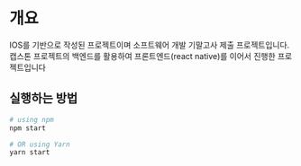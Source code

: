 # 개요
IOS를 기반으로 작성된 프로젝트이며 소프트웨어 개발 기말고사 제출 프로젝트입니다. 캡스톤 프로젝트의 백엔드를 활용하여 프론트엔드(react native)를 이어서 진행한 프로젝트입니다


## 실행하는 방법

```bash
# using npm
npm start

# OR using Yarn
yarn start
```


